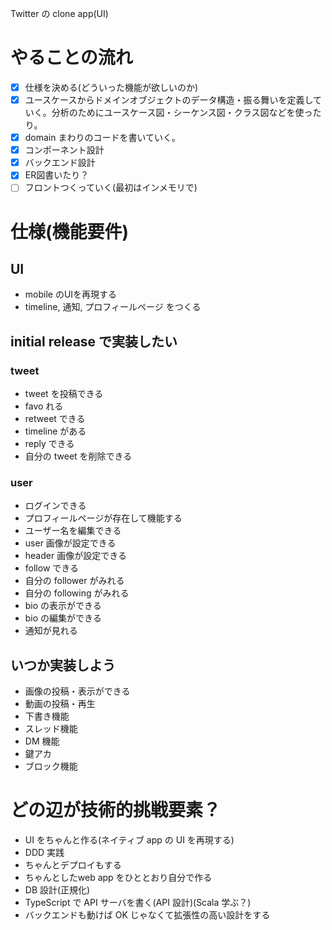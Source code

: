 Twitter の clone app(UI)

# やることの流れ

- [x]  仕様を決める(どういった機能が欲しいのか)
- [x]  ユースケースからドメインオブジェクトのデータ構造・振る舞いを定義していく。分析のためにユースケース図・シーケンス図・クラス図などを使ったり。
- [x]  domain まわりのコードを書いていく。
- [x]  コンポーネント設計
- [x]  バックエンド設計
- [x]  ER図書いたり？
- [ ]  フロントつくっていく(最初はインメモリで)

# 仕様(機能要件)

## UI

- mobile のUIを再現する
- timeline, 通知, プロフィールページ をつくる

## initial release で実装したい

### tweet

- tweet を投稿できる
- favo れる
- retweet できる
- timeline がある
- reply できる
- 自分の tweet を削除できる

### user

- ログインできる
- プロフィールページが存在して機能する
- ユーザー名を編集できる
- user 画像が設定できる
- header 画像が設定できる
- follow できる
- 自分の follower がみれる
- 自分の following がみれる
- bio の表示ができる
- bio の編集ができる
- 通知が見れる

## いつか実装しよう

- 画像の投稿・表示ができる
- 動画の投稿・再生
- 下書き機能
- スレッド機能
- DM 機能
- 鍵アカ
- ブロック機能

# どの辺が技術的挑戦要素？

- UI をちゃんと作る(ネイティブ app の UI を再現する)
- DDD 実践
- ちゃんとデプロイもする
- ちゃんとしたweb app をひととおり自分で作る
- DB 設計(正規化)
- TypeScript で API サーバを書く(API 設計)(Scala 学ぶ？)
- バックエンドも動けば OK じゃなくて拡張性の高い設計をする
